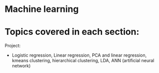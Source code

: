 # Machine learning

# Topics covered in each section:

Project:
- Logistic regression, Linear regression, PCA and linear regression, kmeans clustering, hierarchical clustering, LDA, ANN (artificial neural network) 
